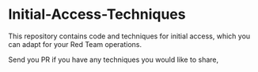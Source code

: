 # Initial-Access-Techniques

This repository contains code and techniques for initial access, which you can adapt for your Red Team operations.

Send you PR if you have any techniques you would like to share,
